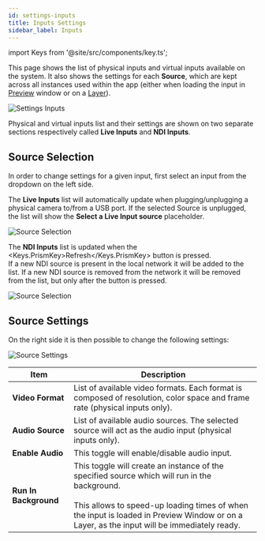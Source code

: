 ```yaml
---
id: settings-inputs
title: Inputs Settings
sidebar_label: Inputs
---
```

import Keys from '@site/src/components/key.ts';

This page shows the list of physical inputs and virtual inputs available on the system. It also shows the settings for each **Source**, which are kept across all instances used within the app (either when loading the input in [Preview](../quick-start/preview.md) window or on a [Layer](../play/layers.md)).

![Settings Inputs](/prism-images/settings/settings-inputs.png)

Physical and virtual inputs list and their settings are shown on two separate sections respectively called **Live Inputs** and **NDI Inputs**.

## Source Selection
In order to change settings for a given input, first select an input from the dropdown on the left side.

The **Live Inputs** list will automatically update when plugging/unplugging a physical camera to/from a USB port. If the selected Source is unplugged, the list will show the **Select a Live Input source** placeholder.

![Source Selection](/prism-images/settings/source-selection-live.png)

The **NDI Inputs** list is updated when the <Keys.PrismKey>Refresh</Keys.PrismKey> button is pressed.  
If a new NDI source is present in the local network it will be added to the list.
If a new NDI source is removed from the network it will be removed from the list, but only after the button is pressed.

![Source Selection](/prism-images/settings/source-selection-ndi.png)

## Source Settings
On the right side it is then possible to change the following settings:

![Source Settings](/prism-images/settings/source-settings.png)

|  Item  |  Description  |
|----------------------|------------|
| **Video Format** | List of available video formats. Each format is composed of resolution, color space and frame rate (physical inputs only).|
| **Audio Source** | List of available audio sources. The selected source will act as the audio input (physical inputs only).|
| **Enable Audio** | This toggle will enable/disable audio input.|
| **Run In Background** | This toggle will create an instance of the specified source which will run in the background. <br/> <br/> This allows to speed-up loading times of when the input is loaded in Preview Window or on a Layer, as the input will be immediately ready.|
